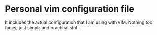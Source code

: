 # Personal vim configuration file

It includes the actual configuration that I am using with VIM.
Nothing too fancy, just simple and practical stuff.
